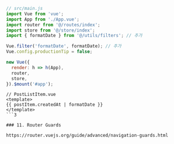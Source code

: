 

```js
// src/main.js
import Vue from 'vue';
import App from './App.vue';
import router from '@/routes/index';
import store from '@/store/index';
import { formatDate } from '@/utils/filters'; // 추가

Vue.filter('formatDate', formatDate); // 추가
Vue.config.productionTip = false;

new Vue({
  render: h => h(App),
  router,
  store,
}).$mount('#app');
```

```
// PostListItem.vue
<template>
{{ postItem.createdAt | formatDate }}
</template>
```3

### 11. Router Guards

https://router.vuejs.org/guide/advanced/navigation-guards.html
